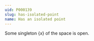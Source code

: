 ```yaml
---
uid: P000139
slug: has-isolated-point
name: Has an isolated point
---
```


Some singleton $\{x\}$ of the space is open.
